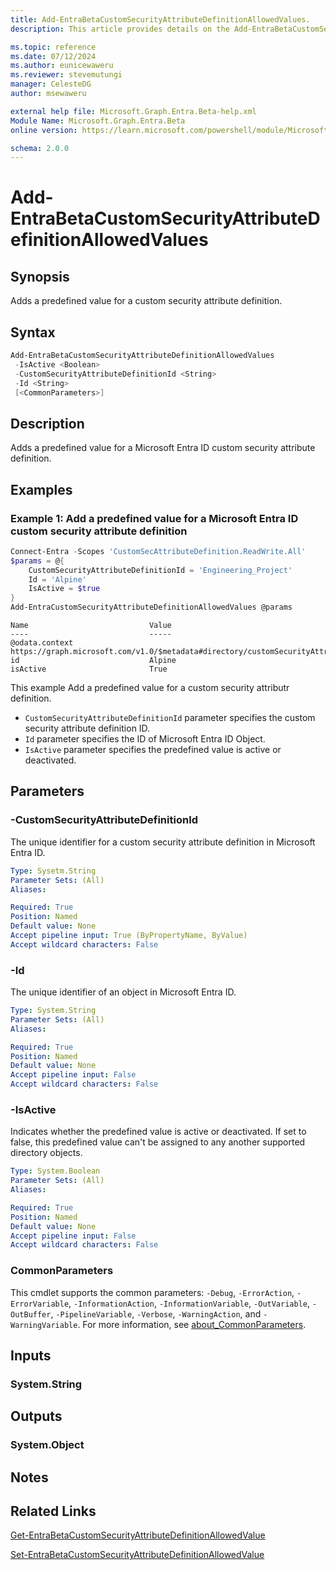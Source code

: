 ```yaml
---
title: Add-EntraBetaCustomSecurityAttributeDefinitionAllowedValues.
description: This article provides details on the Add-EntraBetaCustomSecurityAttributeDefinitionAllowedValues command.

ms.topic: reference
ms.date: 07/12/2024
ms.author: eunicewaweru
ms.reviewer: stevemutungi
manager: CelesteDG
author: msewaweru

external help file: Microsoft.Graph.Entra.Beta-help.xml
Module Name: Microsoft.Graph.Entra.Beta
online version: https://learn.microsoft.com/powershell/module/Microsoft.Graph.Entra.Beta/Add-EntraBetaCustomSecurityAttributeDefinitionAllowedValues

schema: 2.0.0
---
```


# Add-EntraBetaCustomSecurityAttributeDefinitionAllowedValues

## Synopsis

Adds a predefined value for a custom security attribute definition.

## Syntax

```powershell
Add-EntraBetaCustomSecurityAttributeDefinitionAllowedValues 
 -IsActive <Boolean>
 -CustomSecurityAttributeDefinitionId <String> 
 -Id <String> 
 [<CommonParameters>]
```

## Description

Adds a predefined value for a Microsoft Entra ID custom security attribute definition.

## Examples

### Example 1: Add a predefined value for a Microsoft Entra ID custom security attribute definition

```powershell
Connect-Entra -Scopes 'CustomSecAttributeDefinition.ReadWrite.All'
$params = @{
    CustomSecurityAttributeDefinitionId = 'Engineering_Project'
    Id = 'Alpine'
    IsActive = $true
}
Add-EntraCustomSecurityAttributeDefinitionAllowedValues @params
```

```Output
Name                           Value
----                           -----
@odata.context                 https://graph.microsoft.com/v1.0/$metadata#directory/customSecurityAttributeDefinitions('Engineering_Project')/allowedValues/$entity
id                             Alpine
isActive                       True
```

This example Add a predefined value for a custom security attributr definition.

- `CustomSecurityAttributeDefinitionId` parameter specifies the custom security attribute definition ID.
- `Id` parameter specifies the ID of Microsoft Entra ID Object.
- `IsActive` parameter specifies the predefined value is active or deactivated.

## Parameters

### -CustomSecurityAttributeDefinitionId

The unique identifier for a custom security attribute definition in Microsoft Entra ID.

```yaml
Type: Sysetm.String
Parameter Sets: (All)
Aliases:

Required: True
Position: Named
Default value: None
Accept pipeline input: True (ByPropertyName, ByValue)
Accept wildcard characters: False
```

### -Id

The unique identifier of an object in Microsoft Entra ID.

```yaml
Type: System.String
Parameter Sets: (All)
Aliases:

Required: True
Position: Named
Default value: None
Accept pipeline input: False
Accept wildcard characters: False
```

### -IsActive

Indicates whether the predefined value is active or deactivated. If set to false, this predefined value can't be assigned to any another supported directory objects.

```yaml
Type: System.Boolean
Parameter Sets: (All)
Aliases:

Required: True
Position: Named
Default value: None
Accept pipeline input: False
Accept wildcard characters: False
```

### CommonParameters

This cmdlet supports the common parameters: `-Debug`, `-ErrorAction`, `-ErrorVariable`, `-InformationAction`, `-InformationVariable`, `-OutVariable`, `-OutBuffer`, `-PipelineVariable`, `-Verbose`, `-WarningAction`, and `-WarningVariable`. For more information, see [about_CommonParameters](https://go.microsoft.com/fwlink/?LinkID=113216).

## Inputs

### System.String

## Outputs

### System.Object

## Notes

## Related Links

[Get-EntraBetaCustomSecurityAttributeDefinitionAllowedValue](Get-EntraBetaCustomSecurityAttributeDefinitionAllowedValue.md)

[Set-EntraBetaCustomSecurityAttributeDefinitionAllowedValue](Set-EntraBetaCustomSecurityAttributeDefinitionAllowedValue.md)
